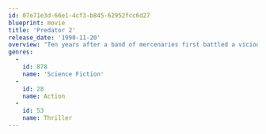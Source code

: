 ```yaml
---
id: 07e71e3d-66e1-4cf3-b845-62952fcc6d27
blueprint: movie
title: 'Predator 2'
release_date: '1990-11-20'
overview: "Ten years after a band of mercenaries first battled a vicious alien, the invisible creature from another world has returned to Earth -- and this time, it's drawn to the gang-ruled and ravaged city of Los Angeles. When it starts murdering drug dealers, detective-lieutenant Mike Harrigan and his police force set out to capture the creature, ignoring warnings from a mysterious government agent to stay away."
genres:
  -
    id: 878
    name: 'Science Fiction'
  -
    id: 28
    name: Action
  -
    id: 53
    name: Thriller
---
```

